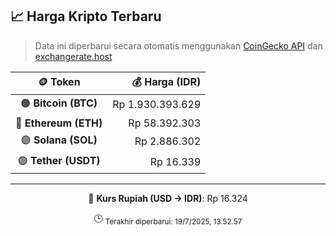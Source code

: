 

<!-- HARGA_KRIPTO -->
## 📈 Harga Kripto Terbaru

> Data ini diperbarui secara otomatis menggunakan [CoinGecko API](https://www.coingecko.com/) dan [exchangerate.host](https://exchangerate.host/)

<div align="center">

| 🪙 Token | 💰 Harga (IDR) |
|:------:|---------------:|
| 🟠 **Bitcoin (BTC)**   | Rp 1.930.393.629 |
| 🔵 **Ethereum (ETH)**  | Rp 58.392.303 |
| 🟣 **Solana (SOL)**    | Rp 2.886.302 |
| 🟢 **Tether (USDT)**   | Rp 16.339 |

---

💱 **Kurs Rupiah (USD → IDR)**: Rp 16.324

🕒 <sub>Terakhir diperbarui: 19/7/2025, 13.52.57</sub>

</div>
<!-- /HARGA_KRIPTO -->
